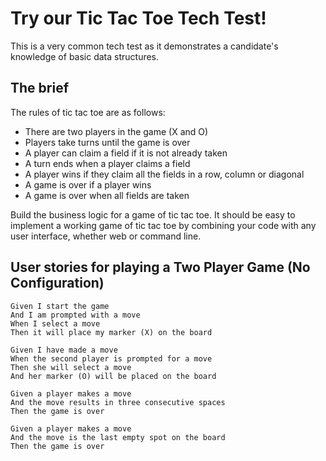 # Try our Tic Tac Toe Tech Test!

This is a very common tech test as it demonstrates a candidate's knowledge of basic data structures.

## The brief

The rules of tic tac toe are as follows:

* There are two players in the game (X and O)
* Players take turns until the game is over
* A player can claim a field if it is not already taken
* A turn ends when a player claims a field
* A player wins if they claim all the fields in a row, column or diagonal
* A game is over if a player wins
* A game is over when all fields are taken

Build the business logic for a game of tic tac toe. It should be easy to implement a working game of tic tac toe by combining your code with any user interface, whether web or command line.

## User stories for playing a Two Player Game (No Configuration)

```
Given I start the game
And I am prompted with a move
When I select a move
Then it will place my marker (X) on the board

Given I have made a move
When the second player is prompted for a move
Then she will select a move
And her marker (O) will be placed on the board

Given a player makes a move
And the move results in three consecutive spaces
Then the game is over

Given a player makes a move
And the move is the last empty spot on the board
Then the game is over

```
